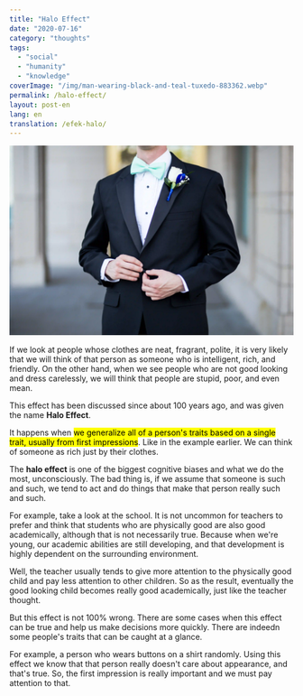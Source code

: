 ```yaml
---
title: "Halo Effect"
date: "2020-07-16"
category: "thoughts"
tags:
  - "social"
  - "humanity"
  - "knowledge"
coverImage: "/img/man-wearing-black-and-teal-tuxedo-883362.webp"
permalink: /halo-effect/
layout: post-en
lang: en
translation: /efek-halo/
---
```


![](/img/man-wearing-black-and-teal-tuxedo-883362.webp)

If we look at people whose clothes are neat, fragrant, polite, it is very likely that we will think of that person as someone who is intelligent, rich, and friendly. On the other hand, when we see people who are not good looking and dress carelessly, we will think that people are stupid, poor, and even mean.

This effect has been discussed since about 100 years ago, and was given the name **Halo Effect**.

It happens when <mark>we generalize all of a person's traits based on a single trait, usually from first impressions</mark>. Like in the example earlier. We can think of someone as rich just by their clothes.

The **halo effect** is one of the biggest cognitive biases and what we do the most, unconsciously. The bad thing is, if we assume that someone is such and such, we tend to act and do things that make that person really such and such.

For example, take a look at the school. It is not uncommon for teachers to prefer and think that students who are physically good are also good academically, although that is not necessarily true. Because when we're young, our academic abilities are still developing, and that development is highly dependent on the surrounding environment.

Well, the teacher usually tends to give more attention to the physically good child and pay less attention to other children. So as the result, eventually the good looking child becomes really good academically, just like the teacher thought.

But this effect is not 100% wrong. There are some cases when this effect can be true and help us make decisions more quickly. There are indeedn some people's traits that can be caught at a glance.

For example, a person who wears buttons on a shirt randomly. Using this effect we know that that person really doesn't care about appearance, and that's true. So, the first impression is really important and we must pay attention to that.
